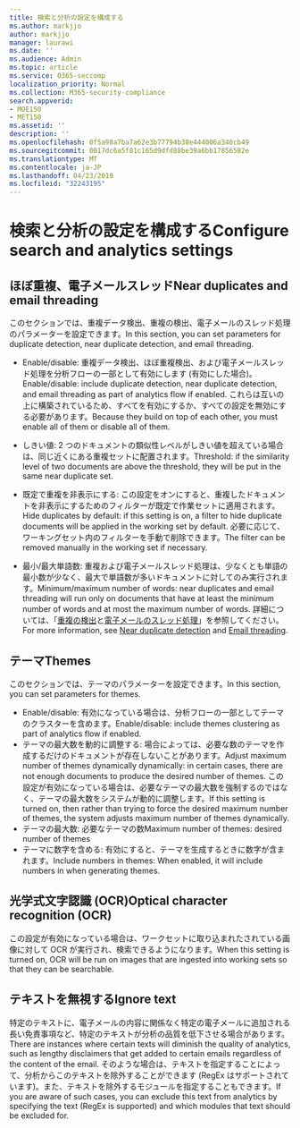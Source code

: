 ```yaml
---
title: 検索と分析の設定を構成する
ms.author: markjjo
author: markjjo
manager: laurawi
ms.date: ''
ms.audience: Admin
ms.topic: article
ms.service: O365-seccomp
localization_priority: Normal
ms.collection: M365-security-compliance
search.appverid:
- MOE150
- MET150
ms.assetid: ''
description: ''
ms.openlocfilehash: 0f5a98a7ba7a62e3b77794b38e444006a340cb49
ms.sourcegitcommit: 0017dc6a5f81c165d9dfd88be39a6bb17856582e
ms.translationtype: MT
ms.contentlocale: ja-JP
ms.lasthandoff: 04/23/2019
ms.locfileid: "32243195"
---
```

# <a name="configure-search-and-analytics-settings"></a><span data-ttu-id="a044b-102">検索と分析の設定を構成する</span><span class="sxs-lookup"><span data-stu-id="a044b-102">Configure search and analytics settings</span></span>

## <a name="near-duplicates-and-email-threading"></a><span data-ttu-id="a044b-103">ほぼ重複、電子メールスレッド</span><span class="sxs-lookup"><span data-stu-id="a044b-103">Near duplicates and email threading</span></span>

<span data-ttu-id="a044b-104">このセクションでは、重複データ検出、重複の検出、電子メールのスレッド処理のパラメーターを設定できます。</span><span class="sxs-lookup"><span data-stu-id="a044b-104">In this section, you can set parameters for duplicate detection, near duplicate detection, and email threading.</span></span>

- <span data-ttu-id="a044b-105">Enable/disable: 重複データ検出、ほぼ重複検出、および電子メールスレッド処理を分析フローの一部として有効にします (有効にした場合)。</span><span class="sxs-lookup"><span data-stu-id="a044b-105">Enable/disable: include duplicate detection, near duplicate detection, and email threading as part of analytics flow if enabled.</span></span> <span data-ttu-id="a044b-106">これらは互いの上に構築されているため、すべてを有効にするか、すべての設定を無効にする必要があります。</span><span class="sxs-lookup"><span data-stu-id="a044b-106">Because they build on top of each other, you must enable all of them or disable all of them.</span></span>

- <span data-ttu-id="a044b-107">しきい値: 2 つのドキュメントの類似性レベルがしきい値を超えている場合は、同じ近くにある重複セットに配置されます。</span><span class="sxs-lookup"><span data-stu-id="a044b-107">Threshold: if the similarity level of two documents are above the threshold, they will be put in the same near duplicate set.</span></span>

- <span data-ttu-id="a044b-108">既定で重複を非表示にする: この設定をオンにすると、重複したドキュメントを非表示にするためのフィルターが既定で作業セットに適用されます。</span><span class="sxs-lookup"><span data-stu-id="a044b-108">Hide duplicates by default: if this setting is on, a filter to hide duplicate documents will be applied in the working set by default.</span></span> <span data-ttu-id="a044b-109">必要に応じて、ワーキングセット内のフィルターを手動で削除できます。</span><span class="sxs-lookup"><span data-stu-id="a044b-109">The filter can be removed manually in the working set if necessary.</span></span>

- <span data-ttu-id="a044b-110">最小/最大単語数: 重複および電子メールスレッド処理は、少なくとも単語の最小数が少なく、最大で単語数が多いドキュメントに対してのみ実行されます。</span><span class="sxs-lookup"><span data-stu-id="a044b-110">Minimum/maximum number of words: near duplicates and email threading will run only on documents that have at least the minimum number of words and at most the maximum number of words.</span></span>
<span data-ttu-id="a044b-111">詳細については、「[重複の検出](near-duplicates.md)と[電子メールのスレッド処理](email-threading.md)」を参照してください。</span><span class="sxs-lookup"><span data-stu-id="a044b-111">For more information, see [Near duplicate detection](near-duplicates.md) and [Email threading](email-threading.md).</span></span>

## <a name="themes"></a><span data-ttu-id="a044b-112">テーマ</span><span class="sxs-lookup"><span data-stu-id="a044b-112">Themes</span></span>

<span data-ttu-id="a044b-113">このセクションでは、テーマのパラメーターを設定できます。</span><span class="sxs-lookup"><span data-stu-id="a044b-113">In this section, you can set parameters for themes.</span></span>

- <span data-ttu-id="a044b-114">Enable/disable: 有効になっている場合は、分析フローの一部としてテーマのクラスターを含めます。</span><span class="sxs-lookup"><span data-stu-id="a044b-114">Enable/disable: include themes clustering as part of analytics flow if enabled.</span></span>
- <span data-ttu-id="a044b-115">テーマの最大数を動的に調整する: 場合によっては、必要な数のテーマを作成するだけのドキュメントが存在しないことがあります。</span><span class="sxs-lookup"><span data-stu-id="a044b-115">Adjust maximum number of themes dynamically dynamically: in certain cases, there are not enough documents to produce the desired number of themes.</span></span> <span data-ttu-id="a044b-116">この設定が有効になっている場合は、必要なテーマの最大数を強制するのではなく、テーマの最大数をシステムが動的に調整します。</span><span class="sxs-lookup"><span data-stu-id="a044b-116">If this setting is turned on, then rather than trying to force the desired maximum number of themes, the system adjusts maximum number of themes dynamically.</span></span>
- <span data-ttu-id="a044b-117">テーマの最大数: 必要なテーマの数</span><span class="sxs-lookup"><span data-stu-id="a044b-117">Maximum number of themes: desired number of themes</span></span>
- <span data-ttu-id="a044b-118">テーマに数字を含める: 有効にすると、テーマを生成するときに数字が含まれます。</span><span class="sxs-lookup"><span data-stu-id="a044b-118">Include numbers in themes: When enabled, it will include numbers in when generating themes.</span></span>  

## <a name="optical-character-recognition-ocr"></a><span data-ttu-id="a044b-119">光学式文字認識 (OCR)</span><span class="sxs-lookup"><span data-stu-id="a044b-119">Optical character recognition (OCR)</span></span>

<span data-ttu-id="a044b-120">この設定が有効になっている場合は、ワークセットに取り込まれたされている画像に対して OCR が実行され、検索できるようになります。</span><span class="sxs-lookup"><span data-stu-id="a044b-120">When this setting is turned on, OCR will be run on images that are ingested into working sets so that they can be searchable.</span></span>

## <a name="ignore-text"></a><span data-ttu-id="a044b-121">テキストを無視する</span><span class="sxs-lookup"><span data-stu-id="a044b-121">Ignore text</span></span>

<span data-ttu-id="a044b-122">特定のテキストに、電子メールの内容に関係なく特定の電子メールに追加される長い免責事項など、特定のテキストが分析の品質を低下させる場合があります。</span><span class="sxs-lookup"><span data-stu-id="a044b-122">There are instances where certain texts will diminish the quality of analytics, such as lengthy disclaimers that get added to certain emails regardless of the content of the email.</span></span> <span data-ttu-id="a044b-123">そのような場合は、テキストを指定することによって、分析からこのテキストを除外することができます (RegEx はサポートされています)。また、テキストを除外するモジュールを指定することもできます。</span><span class="sxs-lookup"><span data-stu-id="a044b-123">If you are aware of such cases, you can exclude this text from analytics by specifying the text (RegEx is supported) and which modules that text should be excluded for.</span></span>
